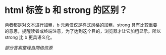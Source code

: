 # html 标签 b 和 strong 的区别？

两者都是对文本进行加粗，b 元素仅仅是样式风格的加粗，strong 具有比较重要的意思，提醒读者或终端注意，为了达到这个目的，浏览器才让它加粗显示。所以 strong 比 b 更具语义化。

*部分答案整理自网络资源*
